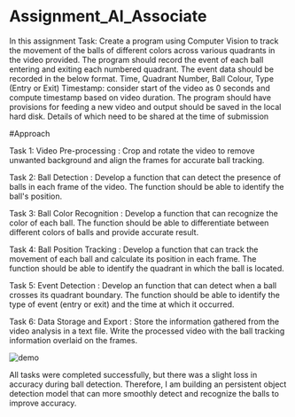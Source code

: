 # Assignment_AI_Associate
In this assignment 
Task:
Create a program using Computer Vision to track the movement of the balls of
different colors across various quadrants in the video provided. The program
should record the event of each ball entering and exiting each numbered
quadrant. The event data should be recorded in the below format.
Time, Quadrant Number, Ball Colour, Type (Entry or Exit)
Timestamp: consider start of the video as 0 seconds and compute timestamp
based on video duration.
The program should have provisions for feeding a new video and output should
be saved in the local hard disk. Details of which need to be shared at the time of
submission 

#Approach

Task 1: Video Pre-processing : 
Crop and rotate the video to remove unwanted background and align the frames for accurate ball tracking.

Task 2: Ball Detection : 
Develop a function that can detect the presence of balls in each frame of the video.
The function should be able to identify the ball's position.

Task 3: Ball Color Recognition :
Develop a function that can recognize the color of each ball.
The function should be able to differentiate between different colors of balls and provide accurate result.

Task 4: Ball Position Tracking :
Develop a function that can track the movement of each ball and calculate its position in each frame.
The function should be able to identify the quadrant in which the ball is located.

Task 5: Event Detection : 
Develop an function that can detect when a ball crosses its quadrant boundary.
The function should be able to identify the type of event (entry or exit) and the time at which it occurred.

Task 6: Data Storage and Export :
Store the information gathered from the video analysis in a text file.
Write the processed video with the ball tracking information overlaid on the frames.



![demo](https://user-images.githubusercontent.com/29145107/229869880-e8ea7d0f-ca98-4acb-b1fa-1460d10125ae.png)


All tasks were completed successfully, but there was a slight loss in accuracy during ball detection. Therefore, I am  building an persistent object detection model that can more smoothly detect and recognize the balls to improve accuracy.
